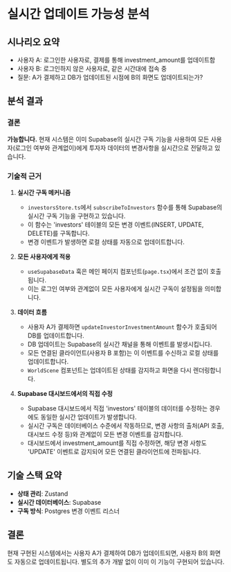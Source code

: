 # 실시간 업데이트 가능성 분석

## 시나리오 요약
- 사용자 A: 로그인한 사용자로, 결제를 통해 investment_amount를 업데이트함
- 사용자 B: 로그인하지 않은 사용자로, 같은 시간대에 접속 중
- 질문: A가 결제하고 DB가 업데이트된 시점에 B의 화면도 업데이트되는가?

## 분석 결과

### 결론
**가능합니다.** 현재 시스템은 이미 Supabase의 실시간 구독 기능을 사용하여 모든 사용자(로그인 여부와 관계없이)에게 투자자 데이터의 변경사항을 실시간으로 전달하고 있습니다.

### 기술적 근거

1. **실시간 구독 메커니즘**
   - `investorsStore.ts`에서 `subscribeToInvestors` 함수를 통해 Supabase의 실시간 구독 기능을 구현하고 있습니다.
   - 이 함수는 'investors' 테이블의 모든 변경 이벤트(INSERT, UPDATE, DELETE)를 구독합니다.
   - 변경 이벤트가 발생하면 로컬 상태를 자동으로 업데이트합니다.

2. **모든 사용자에게 적용**
   - `useSupabaseData` 훅은 메인 페이지 컴포넌트(`page.tsx`)에서 조건 없이 호출됩니다.
   - 이는 로그인 여부와 관계없이 모든 사용자에게 실시간 구독이 설정됨을 의미합니다.

3. **데이터 흐름**
   - 사용자 A가 결제하면 `updateInvestorInvestmentAmount` 함수가 호출되어 DB를 업데이트합니다.
   - DB 업데이트는 Supabase의 실시간 채널을 통해 이벤트를 발생시킵니다.
   - 모든 연결된 클라이언트(사용자 B 포함)는 이 이벤트를 수신하고 로컬 상태를 업데이트합니다.
   - `WorldScene` 컴포넌트는 업데이트된 상태를 감지하고 화면을 다시 렌더링합니다.

4. **Supabase 대시보드에서의 직접 수정**
   - Supabase 대시보드에서 직접 'investors' 테이블의 데이터를 수정하는 경우에도 동일한 실시간 업데이트가 발생합니다.
   - 실시간 구독은 데이터베이스 수준에서 작동하므로, 변경 사항의 출처(API 호출, 대시보드 수정 등)와 관계없이 모든 변경 이벤트를 감지합니다.
   - 대시보드에서 investment_amount를 직접 수정하면, 해당 변경 사항도 'UPDATE' 이벤트로 감지되어 모든 연결된 클라이언트에 전파됩니다.

## 기술 스택 요약
- **상태 관리**: Zustand
- **실시간 데이터베이스**: Supabase
- **구독 방식**: Postgres 변경 이벤트 리스너

## 결론
현재 구현된 시스템에서는 사용자 A가 결제하여 DB가 업데이트되면, 사용자 B의 화면도 자동으로 업데이트됩니다. 별도의 추가 개발 없이 이미 이 기능이 구현되어 있습니다.
